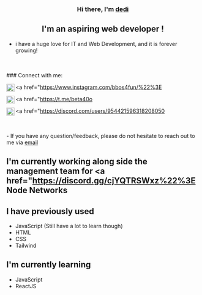 <h3 align="center">
Hi there, I'm <a href="#" target="_blank" rel="noreferrer">dedi</a> 
</h3>

<h2 align="center">
I'm an aspiring web developer !
</h2> 

- i have a huge love for IT and Web Development, and it is forever growing!
</br>
</br>
###  Connect with me:


<a href="https://www.instagram.com/bbos4fun/%22%3E<img align="left" src="https://user-images.githubusercontent.com/100538163/170320022-39761c22-bd91-4fca-92f3-e91a202cdcd2.svg" alt="Kay1 Instagram" width="21px"/></a>

<a href="https://t.me/beta40o<img align="left" src="https://user-images.githubusercontent.com/100538163/170320019-7a9cae42-1070-46dc-873c-d3ebc80055cd.svg" alt="Kay1 Instagram" width="21px"/></a>

<a href="https://discord.com/users/954421596318208050<img align="left" src="https://user-images.githubusercontent.com/100538163/170320015-57999f20-c144-40fa-af46-6b1011601424.svg" alt="Kay1 Instagram" width="21px"/></a>

</br>
</br>
-  If you have any question/feedback, please do not hesitate to reach out to me via <a href="mailto: JemioloKryspin@Yahoo.Com">email</a>

##  I'm currently working along side the management team for <a href="https://discord.gg/cjYQTRSWxz%22%3E Node Networks </a>

##  I have previously used
- JavaScript (Still have a lot to learn though)
- HTML
- CSS
- Tailwind


##  I'm currently learning

- JavaScript
- ReactJS
